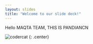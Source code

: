```yaml
---
layout: slides
title: "Welcome to our slide deck!"
---
```


Hello MAQTA TEAM,
THIS IS PANDIANCN


![codercat](https://octodex.github.com/images/codercat.jpg)
{: .center}
